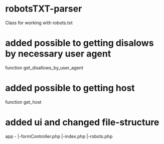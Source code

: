 # robotsTXT-parser

Class for working with robots.txt

# added possible to getting disalows by necessary user agent

function get_disallows_by_user_agent

# added possible to getting host

function get_host

# added ui and changed file-structure

app -
    |-formController.php
    |-index.php
    |-robots.php